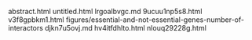 abstract.html
untitled.html
lrgoalbvgc.md
9ucuu1np5s8.html
v3f8gpbkm1.html
figures/essential-and-not-essential-genes-number-of-interactors
djkn7u5ovj.md
hv4itfdhlto.html
nlouq29228g.html